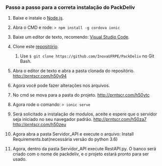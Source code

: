 ### Passo a passo para a correta instalação do PackDeliv

1. Baixe e instale o [Node.js](https://nodejs.org/en/blog/release/v6.11.5/).

2. Abra o CMD e rode: ```> npm install -g cordova ionic```

3. Baixe um editor de texto, recomendo: [Visual Studio Code](https://go.microsoft.com/fwlink/?Linkid=852157).

4. Clone este [repositório](https://github.com/InovaUFRPE/PackDeliv).
    1. Use ```$ git clone https://github.com/InovaUFRPE/PackDeliv``` no Git Bash.

5. Abra o editor de texto e abra a pasta clonada do repositório.
http://prntscr.com/h50y94

6. Agora você pode fazer alterações nos arquivos.

7. No cmd se mova para a pasta do projeto.
http://prntscr.com/h50ytc

7. Agora rode o comando: ```> ionic serve```

8. Será solicitado a instalação de modulos, aceite e espere que o servidor seja iniciado no seu navegador padrão.
http://prntscr.com/h50za7
http://prntscr.com/h50zeu

9. Agora abra a pasta Servidor_API e execute o arquivo: Install Requirements.bat(necessária versão do python 3.6)

10. Agora, dentro da pasta Servidor_API execute RestAPI.py. O banco será criado com o nome de packdeliv, e o projeto estará pronto para ser usado.